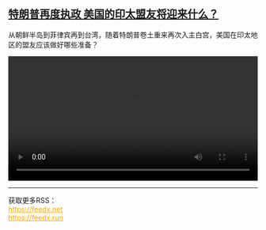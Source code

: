 <!--1731595624000-->
[特朗普再度执政 美国的印太盟友将迎来什么？](https://www.dw.com/zh/%E7%89%B9%E6%9C%97%E6%99%AE%E5%86%8D%E5%BA%A6%E6%89%A7%E6%94%BF%20%E7%BE%8E%E5%9B%BD%E7%9A%84%E5%8D%B0%E5%A4%AA%E7%9B%9F%E5%8F%8B%E5%B0%86%E8%BF%8E%E6%9D%A5%E4%BB%80%E4%B9%88%EF%BC%9F/a-70753878)
------

<p>从朝鲜半岛到菲律宾再到台湾，随着特朗普卷土重来再次入主白宫，美国在印太地区的盟友应该做好哪些准备？</small></p><video src="https://tvdownloaddw-a.akamaihd.net/vps/webvideos/CHI/2024/DWVG/DWVGCHI241111_trumpasiaCMSX_01ICW_AVC_1280x720.mp4" controls style="width:100%"></video><br><hr><div>获取更多RSS：<br><a href="https://feedx.net" style="color:orange" target="_blank">https://feedx.net</a> <br><a href="https://feedx.run" style="color:orange" target="_blank">https://feedx.run</a><br></div>
